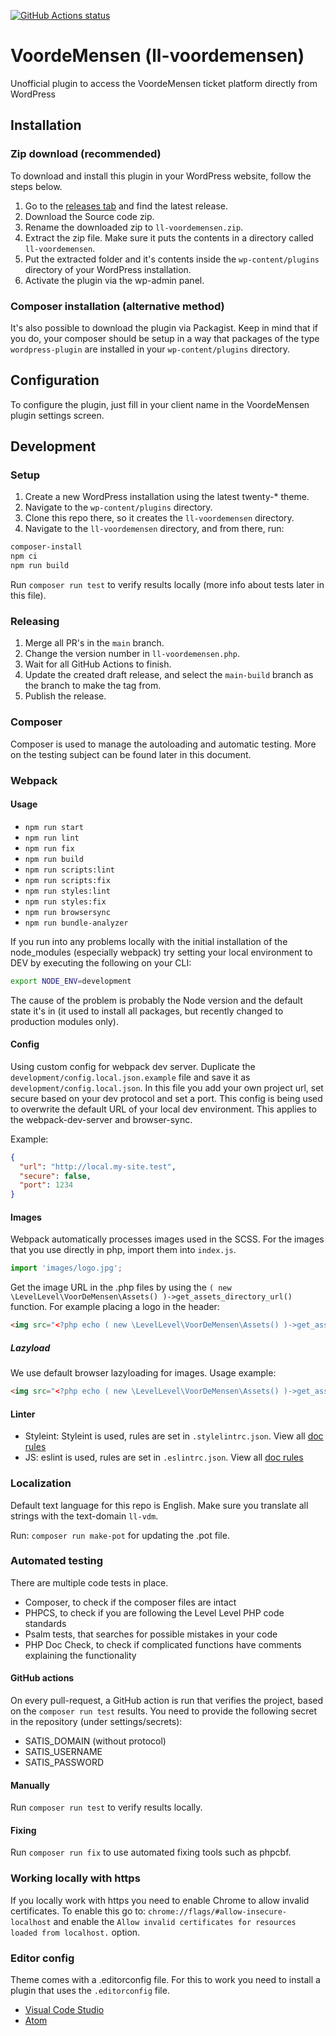 [![GitHub Actions status](https://github.com/level-level/ll-voordemensen/workflows/Build%20%26%20test/badge.svg)](https://github.com/level-level/ll-voordemensen/actions)


# VoordeMensen (ll-voordemensen)
Unofficial plugin to access the VoordeMensen ticket platform directly from WordPress

## Installation
### Zip download (recommended)
To download and install this plugin in your WordPress website, follow the steps below.

1. Go to the [releases tab](https://github.com/level-level/ll-voordemensen/releases) and find the latest release.
2. Download the Source code zip.
3. Rename the downloaded zip to `ll-voordemensen.zip`.
4. Extract the zip file. Make sure it puts the contents in a directory called `ll-voordemensen`.
5. Put the extracted folder and it's contents inside the `wp-content/plugins` directory of your WordPress installation.
6. Activate the plugin via the wp-admin panel.

### Composer installation (alternative method)
It's also possible to download the plugin via Packagist.
Keep in mind that if you do, your composer should be setup in a way that packages of the type `wordpress-plugin` are installed in your `wp-content/plugins` directory.

## Configuration
To configure the plugin, just fill in your client name in the VoordeMensen plugin settings screen.

## Development
### Setup
1. Create a new WordPress installation using the latest twenty-* theme.
2. Navigate to the `wp-content/plugins` directory.
3. Clone this repo there, so it creates the `ll-voordemensen` directory.
4. Navigate to the `ll-voordemensen` directory, and from there, run:

```bash
composer-install
npm ci
npm run build
```

Run `composer run test` to verify results locally (more info about tests later in this file).

### Releasing
1. Merge all PR's in the `main` branch.
2. Change the version number in `ll-voordemensen.php`.
3. Wait for all GitHub Actions to finish.
4. Update the created draft release, and select the `main-build` branch as the branch to make the tag from.
5. Publish the release.

### Composer
Composer is used to manage the autoloading and automatic testing. More on the testing subject can be found later in this document.

### Webpack
#### Usage
  - `npm run start`
  - `npm run lint`
  - `npm run fix`
  - `npm run build`
  - `npm run scripts:lint`
  - `npm run scripts:fix`
  - `npm run styles:lint`
  - `npm run styles:fix`
  - `npm run browsersync`
  - `npm run bundle-analyzer`

If you run into any problems locally with the initial installation of the node_modules (especially webpack) try setting your local environment to DEV by executing the following on your CLI:

```bash
export NODE_ENV=development
```

The cause of the problem is probably the Node version and the default state it's in (it used to install all packages, but recently changed to production modules only).

#### Config
Using custom config for webpack dev server. Duplicate the `development/config.local.json.example` file and save it as `development/config.local.json`. In this file you add your own project url, set secure based on your dev protocol and set a port. This config is being used to overwrite the default URL of your local dev environment. This applies to the webpack-dev-server and browser-sync.

Example:
```json
{
  "url": "http://local.my-site.test",
  "secure": false,
  "port": 1234
}
```

#### Images
Webpack automatically processes images used in the SCSS. For the images that you use directly in php, import them into `index.js`.

```javascript
import 'images/logo.jpg';
```

Get the image URL in the .php files by using the `( new \LevelLevel\VoorDeMensen\Assets() )->get_assets_directory_url()` function.
For example placing a logo in the header:
```html
<img src="<?php echo ( new \LevelLevel\VoorDeMensen\Assets() )->get_assets_directory_url(); ?>/images/logo.jpg" alt="">
```

##### Lazyload
We use default browser lazyloading for images.
Usage example:
```html
<img src="<?php echo ( new \LevelLevel\VoorDeMensen\Assets() )->get_assets_directory_url(); ?>/images/thumbnail.jpg" loading="lazy" alt="">
```

#### Linter
- Styleint: Styleint is used, rules are set in `.stylelintrc.json`. View all [doc rules](https://stylelint.io/user-guide/rules/list)
- JS: eslint is used, rules are set in `.eslintrc.json`. View all [doc rules](https://eslint.org/docs/rules/)

### Localization
Default text language for this repo is English.
Make sure you translate all strings with the text-domain `ll-vdm`.

Run: `composer run make-pot` for updating the .pot file.

### Automated testing
There are multiple code tests in place.
- Composer, to check if the composer files are intact
- PHPCS, to check if you are following the Level Level PHP code standards
- Psalm tests, that searches for possible mistakes in your code
- PHP Doc Check, to check if complicated functions have comments explaining the functionality

#### GitHub actions
On every pull-request, a GitHub action is run that verifies the project, based on the
`composer run test` results. You need to provide the following secret in the
repository (under settings/secrets):

- SATIS_DOMAIN (without protocol)
- SATIS_USERNAME
- SATIS_PASSWORD

#### Manually

Run `composer run test` to verify results locally.

#### Fixing

Run `composer run fix` to use automated fixing tools such as phpcbf.

### Working locally with https

If you locally work with https you need to enable Chrome to allow invalid certificates. To enable this go to: `chrome://flags/#allow-insecure-localhost` and enable the `Allow invalid certificates for resources loaded from localhost.` option.

### Editor config
Theme comes with a .editorconfig file. For this to work you need to install a plugin that uses the `.editorconfig` file.
- [Visual Code Studio](https://marketplace.visualstudio.com/items?itemName=EditorConfig.EditorConfig)
- [Atom](https://atom.io/packages/editorconfig)

